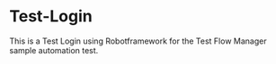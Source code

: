 # Test-Login
This is a Test Login using Robotframework for the Test Flow Manager sample automation test.
